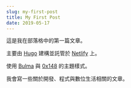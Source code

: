 ```yaml
---
slug: my-first-post
title: My First Post
date: 2019-05-17
---
```


這是我在部落格中的第一篇文章。

<!--more-->

主要由 [Hugo](https://gohugo.io) 建構並託管於 [Netlify](https://netlify.com) 上。

使用 [Bulma](https://bulma.io) 與 [0x148](https://0x148.progamesigner.com) 的主題樣式。

我會寫一些關於開發、程式與數位生活相關的文章。

